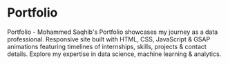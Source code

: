 # Portfolio
Portfolio - Mohammed Saqhib's Portfolio showcases my journey as a data professional. Responsive site built with HTML, CSS, JavaScript &amp; GSAP animations featuring timelines of internships, skills, projects &amp; contact details. Explore my expertise in data science, machine learning &amp; analytics.
